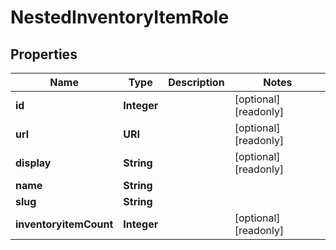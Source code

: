 

# NestedInventoryItemRole


## Properties

| Name | Type | Description | Notes |
|------------ | ------------- | ------------- | -------------|
|**id** | **Integer** |  |  [optional] [readonly] |
|**url** | **URI** |  |  [optional] [readonly] |
|**display** | **String** |  |  [optional] [readonly] |
|**name** | **String** |  |  |
|**slug** | **String** |  |  |
|**inventoryitemCount** | **Integer** |  |  [optional] [readonly] |




